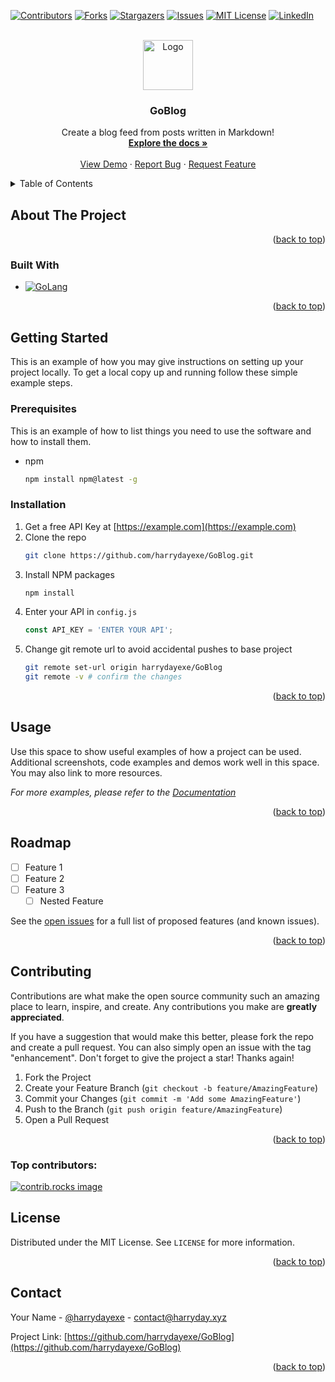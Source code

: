 <!-- Improved compatibility of back to top link: See: https://github.com/othneildrew/Best-README-Template/pull/73 -->
<a id="readme-top"></a>

<!-- PROJECT SHIELDS -->
[![Contributors][contributors-shield]][contributors-url]
[![Forks][forks-shield]][forks-url]
[![Stargazers][stars-shield]][stars-url]
[![Issues][issues-shield]][issues-url]
[![MIT License][license-shield]][license-url]
[![LinkedIn][linkedin-shield]][linkedin-url]



<!-- PROJECT LOGO -->
<br />
<div align="center">
  <a href="https://github.com/harrydayexe/GoBlog">
    <img src="images/logo.png" alt="Logo" width="80" height="80">
  </a>

<h3 align="center">GoBlog</h3>

  <p align="center">
    Create a blog feed from posts written in Markdown!
    <br />
    <!-- TODO: Update docs url -->
    <a href="https://github.com/harrydayexe/GoBlog"><strong>Explore the docs »</strong></a>
    <br />
    <br />
    <!-- TODO: Update demo url -->
    <a href="https://github.com/harrydayexe/GoBlog">View Demo</a>
    &middot;
    <!-- TODO: Create bug template -->
    <a href="https://github.com/harrydayexe/GoBlog/issues/new?labels=bug&template=bug-report---.md">Report Bug</a>
    &middot;
    <!-- TODO: Create feature request template -->
    <a href="https://github.com/harrydayexe/GoBlog/issues/new?labels=enhancement&template=feature-request---.md">Request Feature</a>
  </p>
</div>



<!-- TABLE OF CONTENTS -->
<details>
  <summary>Table of Contents</summary>
  <ol>
    <li>
      <a href="#about-the-project">About The Project</a>
      <ul>
        <li><a href="#built-with">Built With</a></li>
      </ul>
    </li>
    <li>
      <a href="#getting-started">Getting Started</a>
      <ul>
        <li><a href="#prerequisites">Prerequisites</a></li>
        <li><a href="#installation">Installation</a></li>
      </ul>
    </li>
    <li><a href="#usage">Usage</a></li>
    <li><a href="#roadmap">Roadmap</a></li>
    <li><a href="#contributing">Contributing</a></li>
    <li><a href="#license">License</a></li>
    <li><a href="#contact">Contact</a></li>
  </ol>
</details>



<!-- ABOUT THE PROJECT -->
## About The Project

<!-- TODO: Finish about the project -->

<p align="right">(<a href="#readme-top">back to top</a>)</p>



### Built With

<!-- TODO: Add any new frameworks in here -->
* [![GoLang][GoModVer]][Go-url]

<p align="right">(<a href="#readme-top">back to top</a>)</p>



<!-- GETTING STARTED -->
## Getting Started

This is an example of how you may give instructions on setting up your project locally.
To get a local copy up and running follow these simple example steps.

### Prerequisites

This is an example of how to list things you need to use the software and how to install them.
* npm
  ```sh
  npm install npm@latest -g
  ```

### Installation

1. Get a free API Key at [https://example.com](https://example.com)
2. Clone the repo
   ```sh
   git clone https://github.com/harrydayexe/GoBlog.git
   ```
3. Install NPM packages
   ```sh
   npm install
   ```
4. Enter your API in `config.js`
   ```js
   const API_KEY = 'ENTER YOUR API';
   ```
5. Change git remote url to avoid accidental pushes to base project
   ```sh
   git remote set-url origin harrydayexe/GoBlog
   git remote -v # confirm the changes
   ```

<p align="right">(<a href="#readme-top">back to top</a>)</p>



<!-- USAGE EXAMPLES -->
## Usage

Use this space to show useful examples of how a project can be used. Additional screenshots, code examples and demos work well in this space. You may also link to more resources.

_For more examples, please refer to the [Documentation](https://example.com)_

<p align="right">(<a href="#readme-top">back to top</a>)</p>



<!-- ROADMAP -->
## Roadmap

- [ ] Feature 1
- [ ] Feature 2
- [ ] Feature 3
    - [ ] Nested Feature

See the [open issues](https://github.com/harrydayexe/GoBlog/issues) for a full list of proposed features (and known issues).

<p align="right">(<a href="#readme-top">back to top</a>)</p>



<!-- CONTRIBUTING -->
## Contributing

Contributions are what make the open source community such an amazing place to learn, inspire, and create. Any contributions you make are **greatly appreciated**.

If you have a suggestion that would make this better, please fork the repo and create a pull request. You can also simply open an issue with the tag "enhancement".
Don't forget to give the project a star! Thanks again!

1. Fork the Project
2. Create your Feature Branch (`git checkout -b feature/AmazingFeature`)
3. Commit your Changes (`git commit -m 'Add some AmazingFeature'`)
4. Push to the Branch (`git push origin feature/AmazingFeature`)
5. Open a Pull Request

<p align="right">(<a href="#readme-top">back to top</a>)</p>

### Top contributors:

<a href="https://github.com/harrydayexe/GoBlog/graphs/contributors">
  <img src="https://contrib.rocks/image?repo=harrydayexe/GoBlog" alt="contrib.rocks image" />
</a>



<!-- LICENSE -->
## License

Distributed under the MIT License. See `LICENSE` for more information.

<p align="right">(<a href="#readme-top">back to top</a>)</p>



<!-- CONTACT -->
## Contact

Your Name - [@harrydayexe](https://twitter.com/harrydayexe) - contact@harryday.xyz

Project Link: [https://github.com/harrydayexe/GoBlog](https://github.com/harrydayexe/GoBlog)

<p align="right">(<a href="#readme-top">back to top</a>)</p>


<!-- MARKDOWN LINKS & IMAGES -->
<!-- https://www.markdownguide.org/basic-syntax/#reference-style-links -->
[contributors-shield]: https://img.shields.io/github/contributors/harrydayexe/GoBlog.svg?style=for-the-badge
[contributors-url]: https://github.com/harrydayexe/GoBlog/graphs/contributors
[forks-shield]: https://img.shields.io/github/forks/harrydayexe/GoBlog.svg?style=for-the-badge
[forks-url]: https://github.com/harrydayexe/GoBlog/network/members
[stars-shield]: https://img.shields.io/github/stars/harrydayexe/GoBlog.svg?style=for-the-badge
[stars-url]: https://github.com/harrydayexe/GoBlog/stargazers
[issues-shield]: https://img.shields.io/github/issues/harrydayexe/GoBlog.svg?style=for-the-badge
[issues-url]: https://github.com/harrydayexe/GoBlog/issues
[license-shield]: https://img.shields.io/github/license/harrydayexe/GoBlog.svg?style=for-the-badge
[license-url]: https://github.com/harrydayexe/GoBlog/blob/master/LICENSE.txt
[linkedin-shield]: https://img.shields.io/badge/-LinkedIn-black.svg?style=for-the-badge&logo=linkedin&colorB=555
[linkedin-url]: https://linkedin.com/in/harrydayexe
[product-screenshot]: images/screenshot.png
[JQuery.com]: https://img.shields.io/badge/jQuery-0769AD?style=for-the-badge&logo=jquery&logoColor=white
[JQuery-url]: https://jquery.com
[GoModVer]: https://img.shields.io/github/go-mod/go-version/harrydayexe/GoBlog?style=for-the-badge
[Go-URL]: https://go.dev
